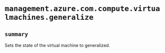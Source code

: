 # `management.azure.com.compute.virtualmachines.generalize`

## `summary`
Sets the state of the virtual machine to generalized.


